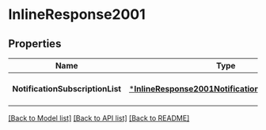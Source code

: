 # InlineResponse2001

## Properties
Name | Type | Description | Notes
------------ | ------------- | ------------- | -------------
**NotificationSubscriptionList** | [***InlineResponse2001NotificationSubscriptionList**](inline_response_200_1_notificationSubscriptionList.md) |  | [optional] [default to null]

[[Back to Model list]](../README.md#documentation-for-models) [[Back to API list]](../README.md#documentation-for-api-endpoints) [[Back to README]](../README.md)


